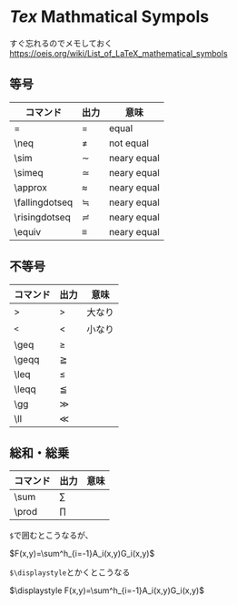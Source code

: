 # $Tex$ Mathmatical Sympols

すぐ忘れるのでメモしておく
https://oeis.org/wiki/List_of_LaTeX_mathematical_symbols

## 等号

|コマンド |出力|意味|
|---------|----|----|
|= |$=$ | equal |
|\neq | $\neq$| not equal|
|\sim | $\sim$| neary equal|
|\simeq|$\simeq$| neary equal|
|\approx|$\approx$| neary equal|
|\fallingdotseq|$\fallingdotseq$| neary equal|
|\risingdotseq|$\risingdotseq$| neary equal|
|\equiv |$\equiv$| neary equal|

## 不等号


|コマンド |出力|意味|
|---------|----|----|
|>|$>$|大なり|
|`<`|$<$|小なり|
|\geq| $\geq$ |
|\geqq|$\geqq$|
|\leq|$\leq$|
|\leqq|$\leqq$|
|\gg |$\gg$|
|\ll|$\ll$|

## 総和・総乗

|コマンド|出力|意味|
|---------|----|----|
|\sum|$\sum$||
|\prod|$\prod$||

`$`で囲むとこうなるが、

$F(x,y)=\sum^h_{i=-1}A_i(x,y)G_i(x,y)$

`$\displaystyle`とかくとこうなる

$\displaystyle F(x,y)=\sum^h_{i=-1}A_i(x,y)G_i(x,y)$



